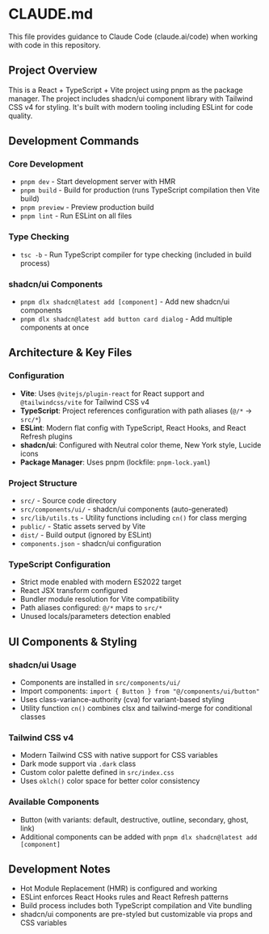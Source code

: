 # CLAUDE.md

This file provides guidance to Claude Code (claude.ai/code) when working with code in this repository.

## Project Overview
This is a React + TypeScript + Vite project using pnpm as the package manager. The project includes shadcn/ui component library with Tailwind CSS v4 for styling. It's built with modern tooling including ESLint for code quality.

## Development Commands

### Core Development
- `pnpm dev` - Start development server with HMR
- `pnpm build` - Build for production (runs TypeScript compilation then Vite build)
- `pnpm preview` - Preview production build
- `pnpm lint` - Run ESLint on all files

### Type Checking
- `tsc -b` - Run TypeScript compiler for type checking (included in build process)

### shadcn/ui Components
- `pnpm dlx shadcn@latest add [component]` - Add new shadcn/ui components
- `pnpm dlx shadcn@latest add button card dialog` - Add multiple components at once

## Architecture & Key Files

### Configuration
- **Vite**: Uses `@vitejs/plugin-react` for React support and `@tailwindcss/vite` for Tailwind CSS v4
- **TypeScript**: Project references configuration with path aliases (`@/*` -> `src/*`)
- **ESLint**: Modern flat config with TypeScript, React Hooks, and React Refresh plugins
- **shadcn/ui**: Configured with Neutral color theme, New York style, Lucide icons
- **Package Manager**: Uses pnpm (lockfile: `pnpm-lock.yaml`)

### Project Structure
- `src/` - Source code directory
- `src/components/ui/` - shadcn/ui components (auto-generated)
- `src/lib/utils.ts` - Utility functions including `cn()` for class merging
- `public/` - Static assets served by Vite
- `dist/` - Build output (ignored by ESLint)
- `components.json` - shadcn/ui configuration

### TypeScript Configuration
- Strict mode enabled with modern ES2022 target
- React JSX transform configured
- Bundler module resolution for Vite compatibility
- Path aliases configured: `@/*` maps to `src/*`
- Unused locals/parameters detection enabled

## UI Components & Styling

### shadcn/ui Usage
- Components are installed in `src/components/ui/`
- Import components: `import { Button } from "@/components/ui/button"`
- Uses class-variance-authority (cva) for variant-based styling
- Utility function `cn()` combines clsx and tailwind-merge for conditional classes

### Tailwind CSS v4
- Modern Tailwind CSS with native support for CSS variables
- Dark mode support via `.dark` class
- Custom color palette defined in `src/index.css`
- Uses `oklch()` color space for better color consistency

### Available Components
- Button (with variants: default, destructive, outline, secondary, ghost, link)
- Additional components can be added with `pnpm dlx shadcn@latest add [component]`

## Development Notes
- Hot Module Replacement (HMR) is configured and working
- ESLint enforces React Hooks rules and React Refresh patterns
- Build process includes both TypeScript compilation and Vite bundling
- shadcn/ui components are pre-styled but customizable via props and CSS variables